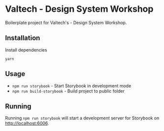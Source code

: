 # Valtech - Design System Workshop

Boilerplate project for Valtech's - Design System Workshop.

## Installation

Install dependencies

```
yarn
```

## Usage

- `npm run storybook` - Start Storybook in development mode
- `npm run build-storybook` - Build project to public folder

## Running

Running `npm run storybook` will start a development server for Storybook on [http://localhost:6006](http://localhost:6006).

